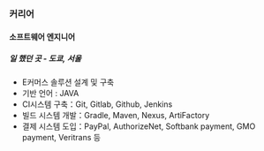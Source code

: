 
### 커리어

#### 소프트웨어 엔지니어

##### 일 했던 곳 - 도쿄, 서울

- E커머스 솔루션 설계 및 구축
- 기반 언어 : JAVA
- CI시스템 구축：Git, Gitlab, Github, Jenkins
- 빌드 시스템 개발：Gradle, Maven, Nexus, ArtiFactory
- 결제 시스템 도입：PayPal, AuthorizeNet, Softbank payment, GMO payment, Veritrans 등
